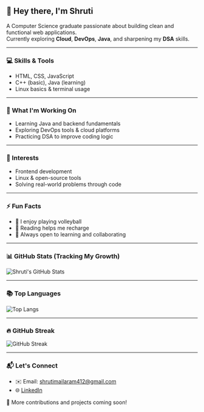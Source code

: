 ## 👋 Hey there, I'm Shruti

A Computer Science graduate passionate about building clean and functional web applications.  
Currently exploring **Cloud**, **DevOps**, **Java**, and sharpening my **DSA** skills.

---

### 💻 Skills & Tools

- HTML, CSS, JavaScript  
- C++ (basic), Java (learning)  
- Linux basics & terminal usage

---

### 🌱 What I'm Working On

- Learning Java and backend fundamentals  
- Exploring DevOps tools & cloud platforms  
- Practicing DSA to improve coding logic

---

### 🎯 Interests

- Frontend development  
- Linux & open-source tools  
- Solving real-world problems through code

---

### ⚡ Fun Facts

- 🏐 I enjoy playing volleyball  
- 📖 Reading helps me recharge  
- 🤝 Always open to learning and collaborating

---

### 📊 GitHub Stats (Tracking My Growth)

![Shruti's GitHub Stats](https://github-readme-stats.vercel.app/api?username=shrutimailaram&show_icons=true&theme=radical)

---

### 📚 Top Languages

![Top Langs](https://github-readme-stats.vercel.app/api/top-langs/?username=shrutimailaram&layout=compact&theme=radical)

---

### 🔥 GitHub Streak

![GitHub Streak](https://streak-stats.demolab.com?user=shrutimailaram&theme=radical&hide_border=true)

---

### 📬 Let's Connect

- ✉️ Email: shrutimailaram412@gmail.com  
- 🌐 [LinkedIn](https://www.linkedin.com/in/shruti-mailaram-abcd01/)

🚧 More contributions and projects coming soon!
